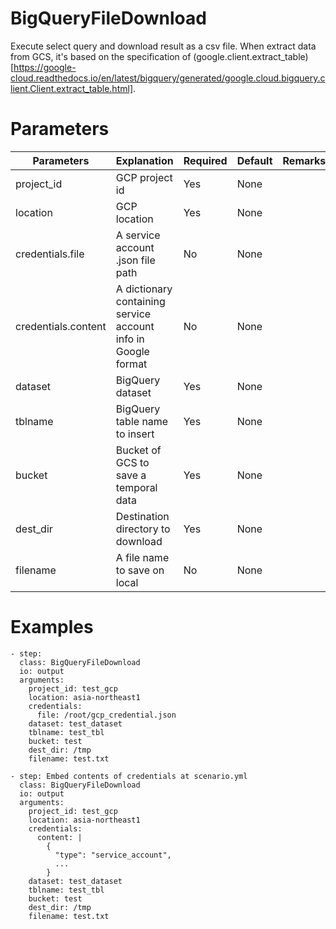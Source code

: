 # BigQueryFileDownload
Execute select query and download result as a csv file. When extract data from GCS, it's based on the specification of (google.client.extract_table)[https://google-cloud.readthedocs.io/en/latest/bigquery/generated/google.cloud.bigquery.client.Client.extract_table.html].

# Parameters
|Parameters|Explanation|Required|Default|Remarks|
|----------|-----------|--------|-------|-------|
|project_id|GCP project id|Yes|None||
|location|GCP location|Yes|None||
|credentials.file|A service account .json file path|No|None||
|credentials.content|A dictionary containing service account info in Google format|No|None||
|dataset|BigQuery dataset|Yes|None||
|tblname|BigQuery table name to insert|Yes|None||
|bucket|Bucket of GCS to save a temporal data|Yes|None||
|dest_dir|Destination directory to download|Yes|None||
|filename|A file name to save on local|No|None||


# Examples
```
- step:
  class: BigQueryFileDownload
  io: output
  arguments:
    project_id: test_gcp
    location: asia-northeast1
    credentials:
      file: /root/gcp_credential.json
    dataset: test_dataset
    tblname: test_tbl
    bucket: test
    dest_dir: /tmp
    filename: test.txt

- step: Embed contents of credentials at scenario.yml
  class: BigQueryFileDownload
  io: output
  arguments:
    project_id: test_gcp
    location: asia-northeast1
    credentials:
      content: |
        {
          "type": "service_account",
          ...
        }
    dataset: test_dataset
    tblname: test_tbl
    bucket: test
    dest_dir: /tmp
    filename: test.txt
```